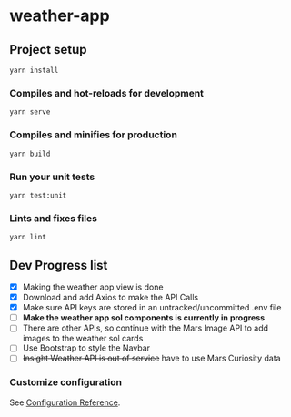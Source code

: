 # weather-app

## Project setup

```
yarn install
```

### Compiles and hot-reloads for development

```
yarn serve
```

### Compiles and minifies for production

```
yarn build
```

### Run your unit tests

```
yarn test:unit
```

### Lints and fixes files

```
yarn lint
```

## Dev Progress list

- [x] Making the weather app view is done
- [x] Download and add Axios to make the API Calls
- [x] Make sure API keys are stored in an untracked/uncommitted .env file
- [ ] **Make the weather app sol components is currently in progress**
- [ ] There are other APIs, so continue with the Mars Image API to add images to the weather sol cards
- [ ] Use Bootstrap to style the Navbar
- [ ] ~~Insight Weather API is out of service~~ have to use Mars Curiosity data

### Customize configuration

See [Configuration Reference](https://cli.vuejs.org/config/).
